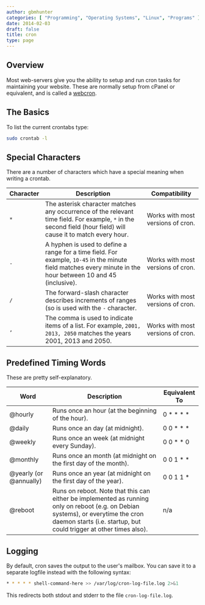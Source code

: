 ```yaml
---
author: gbmhunter
categories: [ "Programming", "Operating Systems", "Linux", "Programs" ]
date: 2014-02-03
draft: false
title: cron
type: page
---
```


## Overview

Most web-servers give you the ability to setup and run cron tasks for maintaining your website. These are normally setup from cPanel or equivalent, and is called a [webcron](http://en.wikipedia.org/wiki/Webcron).

## The Basics

To list the current crontabs type:

```sh   
sudo crontab -l
```

## Special Characters

There are a number of characters which have a special meaning when writing a crontab.

<table >
	<thead>
		<tr>
			<th>Character</th>
			<th>Description</th>
			<th>Compatibility</th>
		</tr>
	</thead>
  <tbody>
    <tr>
      <td><code>*</code></td>
      <td>The asterisk character matches any occurrence of the relevant time field. For example, <code>*</code> in the second field (hour field) will cause it to match every hour.</td>
      <td>Works with most versions of cron.</td>
    </tr>
    <tr>
      <td><code>-</code></td>
      <td>A hyphen is used to define a range for a time field. For example, <code>10-45</code> in the minute field matches every minute in the hour between 10 and 45 (inclusive).</td>
      <td>Works with most versions of cron.</td>
    </tr>
    <tr>
      <td><code>/</code></td>
      <td>The forward-slash character describes increments of ranges (so is used with the <code>-</code> character.</td>
      <td>Works with most versions of cron.</td>
    </tr>
    <tr>
      <td><code>,</code></td>
      <td>The comma is used to indicate items of a list. For example, <code>2001, 2013, 2050</code> matches the years 2001, 2013 and 2050.</td>
      <td>Works with most versions of cron.</td>
    </tr>
  </tbody>
</table>

## Predefined Timing Words

These are pretty self-explanatory.

<table>
	<thead>
		<tr>
			<th>Word</th>
			<th>Description</th>
			<th>Equivalent To</th>
		</tr>
	</thead>
  <tbody>
    <tr>
      <td>@hourly</td>
      <td>Runs once an hour (at the beginning of the hour).</td>
      <td>0 * * * *</td>
    </tr>
    <tr>
      <td>@daily</td>
      <td>Runs once an day (at midnight).</td>
      <td>0 0 * * *</td>
    </tr>
    <tr>
      <td>@weekly</td>
      <td>Runs once an week (at midnight every Sunday).</td>
      <td>0 0 * * 0</td>
    </tr>
    <tr>
      <td>@monthly</td>
      <td>Runs once an month (at midnight on the first day of the month).</td>
      <td>0 0 1 * *</td>
    </tr>
    <tr>
      <td>@yearly (or @annually)</td>
      <td>Runs once an year (at midnight on the first day of the year).</td>
      <td>0 0 1 1 *</td>
    </tr>
    <tr>
      <td>@reboot</td>
      <td>Runs on reboot. Note that this can either be implemented as running only on reboot (e.g. on Debian systems), or everytime the cron daemon starts (i.e. startup, but could trigger at other times also).</td>
      <td>n/a</td>
    </tr>
  </tbody>
</table>

## Logging

By default, cron saves the output to the user's mailbox. You can save it to a separate logfile instead with the following syntax:

```sh   
* * * * * shell-command-here >> /var/log/cron-log-file.log 2>&1
```

This redirects both stdout and stderr to the file `cron-log-file.log`.
